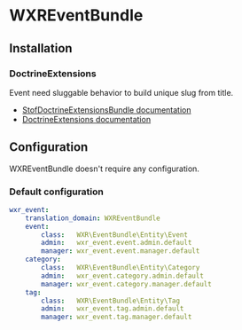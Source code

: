 WXREventBundle
==============

Installation
------------

### DoctrineExtensions

Event need sluggable behavior to build unique slug from title.

-   [StofDoctrineExtensionsBundle documentation](github.com/stof/StofDoctrineExtensionsBundle)
-   [DoctrineExtensions documentation](github.com/l3pp4rd/DoctrineExtensions)


Configuration
-------------

WXREventBundle doesn't require any configuration.

### Default configuration

``` yaml
wxr_event:
    translation_domain: WXREventBundle
    event:
        class:   WXR\EventBundle\Entity\Event
        admin:   wxr_event.event.admin.default
        manager: wxr_event.event.manager.default
    category:
        class:   WXR\EventBundle\Entity\Category
        admin:   wxr_event.category.admin.default
        manager: wxr_event.category.manager.default
    tag:
        class:   WXR\EventBundle\Entity\Tag
        admin:   wxr_event.tag.admin.default
        manager: wxr_event.tag.manager.default
```